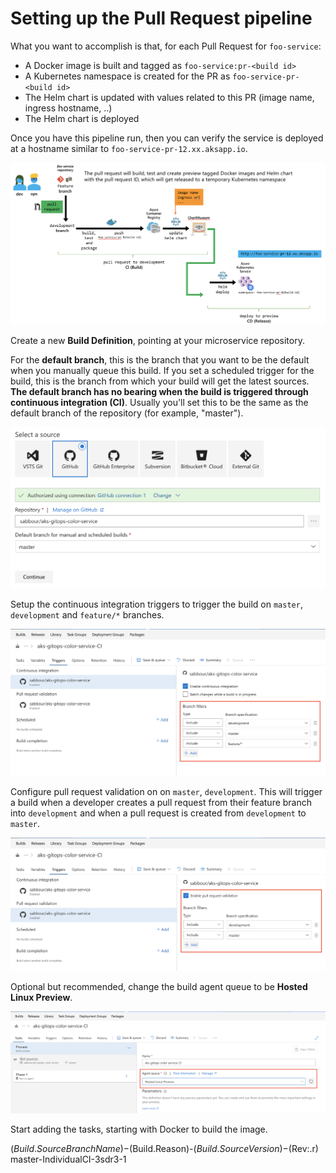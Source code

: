 # Setting up the Pull Request pipeline

What you want to accomplish is that, for each Pull Request for `foo-service`:

- A Docker image is built and tagged as `foo-service:pr-<build id>`
- A Kubernetes namespace is created for the PR as `foo-service-pr-<build id>`
- The Helm chart is updated with values related to this PR (image name, ingress hostname, ..)
- The Helm chart is deployed

Once you have this pipeline run, then you can verify the service is deployed at a hostname similar to `foo-service-pr-12.xx.aksapp.io`.

![Pull Request build](img/pr.png)

Create a new **Build Definition**, pointing at your microservice repository.

For the **default branch**, this is the branch that you want to be the default when you manually queue this build. If you set a scheduled trigger for the build, this is the branch from which your build will get the latest sources. **The default branch has no bearing when the build is triggered through continuous integration (CI)**. Usually you'll set this to be the same as the default branch of the repository (for example, "master").

![Create build definition](img/build-def/build-def-1.png)

Setup the continuous integration triggers to trigger the build on `master`, `development` and `feature/*` branches.

![Setup CI build triggers](img/build-def/build-def-2.png)

Configure pull request validation on on `master`, `development`. This will trigger a build when a developer creates a pull request from their feature branch into `development` and when a pull request is created from `development` to `master`.

![Setup pull request validation](img/build-def/build-def-3.png)

Optional but recommended, change the build agent queue to be **Hosted Linux Preview**.

![Change agent queue to Hosted Linux](img/build-def/build-def-4.png)

Start adding the tasks, starting with Docker to build the image.

$(Build.SourceBranchName)-$(Build.Reason)-$(Build.SourceVersion)-$(Rev:.r)
master-IndividualCI-3sdr3-1
